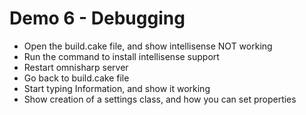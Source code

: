 # Demo 6 - Debugging

* Open the build.cake file, and show intellisense NOT working
* Run the command to install intellisense support
* Restart omnisharp server
* Go back to build.cake file
* Start typing Information, and show it working
* Show creation of a settings class, and how you can set properties
